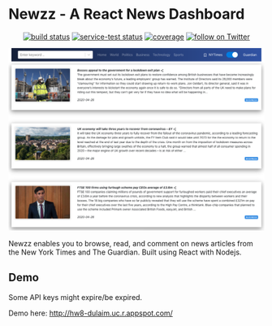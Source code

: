 # Newzz - A React News Dashboard

<p align="center">
    <a href="https://circleci.com/gh/badges/shields/tree/master">
        <img src="https://img.shields.io/circleci/project/github/badges/shields/master" alt="build status"></a>
    <a href="https://circleci.com/gh/badges/daily-tests">
        <img src="https://img.shields.io/circleci/project/github/badges/daily-tests?label=service%20tests"
            alt="service-test status"></a>
    <a href="https://coveralls.io/github/badges/shields">
        <img src="https://img.shields.io/coveralls/github/badges/shields"
            alt="coverage"></a>
    <a href="https://twitter.com/intent/follow?screen_name=dulaimyy">
        <img src="https://img.shields.io/twitter/follow/dulaimyy?style=social&logo=twitter"
            alt="follow on Twitter"></a>
</p>

<img src="bg.png"  >

Newzz enables you to browse, read, and comment on news articles from the New York Times and The Guardian. Built using React with Nodejs. 


## Demo

Some API keys might expire/be expired. 

Demo here: http://hw8-dulaim.uc.r.appspot.com/
